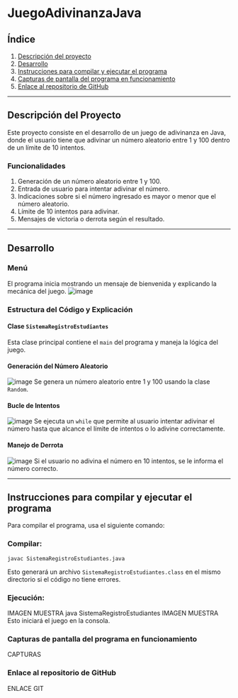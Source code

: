 # JuegoAdivinanzaJava

## Índice
1. [Descripción del proyecto](#descripcion_del_proyecto)
2. [Desarrollo](#desarrollo)
3. [Instrucciones para compilar y ejecutar el programa](#instrucciones_para_compilar_y_ejecutar_el_programa)
4. [Capturas de pantalla del programa en funcionamiento](#capturas_de_pantalla_del_programa_en_funcionamiento)
5. [Enlace al repositorio de GitHub](#enlace_al_repositorio_de_GitHub)

---

## **Descripción del Proyecto**
Este proyecto consiste en el desarrollo de un juego de adivinanza en Java, donde el usuario tiene que adivinar un número aleatorio entre 1 y 100 dentro de un límite de 10 intentos.

### **Funcionalidades**
1. Generación de un número aleatorio entre 1 y 100.
2. Entrada de usuario para intentar adivinar el número.
3. Indicaciones sobre si el número ingresado es mayor o menor que el número aleatorio.
4. Límite de 10 intentos para adivinar.
5. Mensajes de victoria o derrota según el resultado.

---

## **Desarrollo**

### **Menú**
El programa inicia mostrando un mensaje de bienvenida y explicando la mecánica del juego.
![image](https://github.com/user-attachments/assets/78a8c05f-a23c-4d55-981a-f287474db5cf)


### **Estructura del Código y Explicación**

#### **Clase `SistemaRegistroEstudiantes`**
Esta clase principal contiene el `main` del programa y maneja la lógica del juego.

#### **Generación del Número Aleatorio**
![image](https://github.com/user-attachments/assets/9b1e129f-9c60-4d1e-a3a0-c4fc4e4f2d51)
Se genera un número aleatorio entre 1 y 100 usando la clase `Random`.

#### **Bucle de Intentos**
![image](https://github.com/user-attachments/assets/bfe5c550-d565-46e5-a371-8399ff88c940)
Se ejecuta un `while` que permite al usuario intentar adivinar el número hasta que alcance el límite de intentos o lo adivine correctamente.

#### **Manejo de Derrota**
![image](https://github.com/user-attachments/assets/9d3c28d6-0bd4-45be-a980-c0184f03bc97)
Si el usuario no adivina el número en 10 intentos, se le informa el número correcto.

---

## **Instrucciones para compilar y ejecutar el programa**
Para compilar el programa, usa el siguiente comando:

### **Compilar**:
```
javac SistemaRegistroEstudiantes.java
```
Esto generará un archivo `SistemaRegistroEstudiantes.class` en el mismo directorio si el código no tiene errores.

### **Ejecución**:
IMAGEN MUESTRA
java SistemaRegistroEstudiantes
IMAGEN MUESTRA
Esto iniciará el juego en la consola.

### **Capturas de pantalla del programa en funcionamiento**
CAPTURAS

### **Enlace al repositorio de GitHub**
ENLACE GIT
